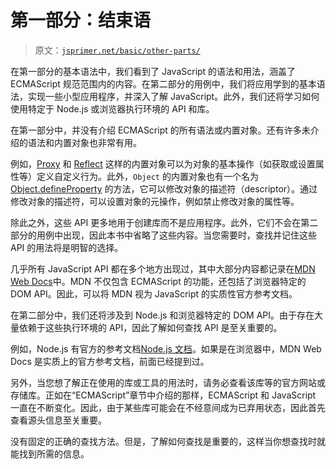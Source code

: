 # 第一部分：结束语

> 原文：[`jsprimer.net/basic/other-parts/`](https://jsprimer.net/basic/other-parts/)

在第一部分的基本语法中，我们看到了 JavaScript 的语法和用法，涵盖了 ECMAScript 规范范围内的内容。在第二部分的用例中，我们将应用学到的基本语法，实现一些小型应用程序，并深入了解 JavaScript。此外，我们还将学习如何使用特定于 Node.js 或浏览器执行环境的 API 和库。

在第一部分中，并没有介绍 ECMAScript 的所有语法或内置对象。还有许多未介绍的语法和内置对象也非常有用。

例如，[Proxy](https://developer.mozilla.org/ja/docs/Web/JavaScript/Reference/Global_Objects/Proxy) 和 [Reflect](https://developer.mozilla.org/ja/docs/Web/JavaScript/Reference/Global_Objects/Reflect) 这样的内置对象可以为对象的基本操作（如获取或设置属性等）定义自定义行为。此外，`Object` 的内置对象也有一个名为 [Object.defineProperty](https://developer.mozilla.org/ja/docs/Web/JavaScript/Reference/Global_Objects/Object/defineProperty) 的方法，它可以修改对象的描述符（descriptor）。通过修改对象的描述符，可以设置对象的元操作，例如禁止修改对象的属性等。

除此之外，这些 API 更多地用于创建库而不是应用程序。此外，它们不会在第二部分的用例中出现，因此本书中省略了这些内容。当您需要时，查找并记住这些 API 的用法将是明智的选择。

几乎所有 JavaScript API 都在多个地方出现过，其中大部分内容都记录在[MDN Web Docs](https://developer.mozilla.org/ja/ "MDN Web Docs")中。MDN 不仅包含 ECMAScript 的功能，还包括了浏览器特定的 DOM API。因此，可以将 MDN 视为 JavaScript 的实质性官方参考文档。

在第二部分中，我们还将涉及到 Node.js 和浏览器特定的 DOM API。由于存在大量依赖于这些执行环境的 API，因此了解如何查找 API 是至关重要的。

例如，Node.js 有官方的参考文档[Node.js 文档](https://nodejs.org/api/)。如果是在浏览器中，MDN Web Docs 是实质上的官方参考文档，前面已经提到过。

另外，当您想了解正在使用的库或工具的用法时，请务必查看该库等的官方网站或存储库。正如在“ECMAScript”章节中介绍的那样，ECMAScript 和 JavaScript 一直在不断变化。因此，由于某些库可能会在不经意间成为已弃用状态，因此首先查看源头信息至关重要。

没有固定的正确的查找方法。但是，了解如何查找是重要的，这样当你想查找时就能找到所需的信息。
